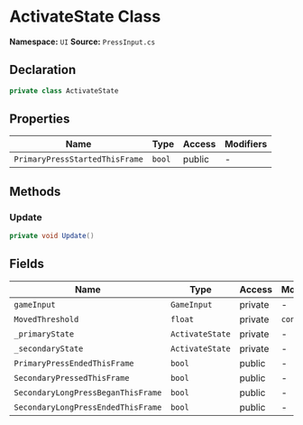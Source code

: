 # ActivateState Class

**Namespace:** `UI`
**Source:** `PressInput.cs`

## Declaration

```csharp
private class ActivateState
```

## Properties

| Name | Type | Access | Modifiers |
|------|------|--------|-----------|
| `PrimaryPressStartedThisFrame` | `bool` | public | - |

## Methods

### Update

```csharp
private void Update()
```

## Fields

| Name | Type | Access | Modifiers |
|------|------|--------|-----------|
| `gameInput` | `GameInput` | private | - |
| `MovedThreshold` | `float` | private | `const` |
| `_primaryState` | `ActivateState` | private | - |
| `_secondaryState` | `ActivateState` | private | - |
| `PrimaryPressEndedThisFrame` | `bool` | public | - |
| `SecondaryPressedThisFrame` | `bool` | public | - |
| `SecondaryLongPressBeganThisFrame` | `bool` | public | - |
| `SecondaryLongPressEndedThisFrame` | `bool` | public | - |

